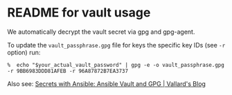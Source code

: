 # README for vault usage

We automatically decrypt the vault secret via gpg and gpg-agent.

To update the `vault_passphrase.gpg` file for keys the specific key IDs (see `-r` option) run:

    %  echo "$your_actual_vault_password" | gpg -e -o vault_passphrase.gpg -r 9BB6983DDD81AFEB -r 96A87872B7EA3737

Also see: [Secrets with Ansible: Ansible Vault and GPG | Vallard's Blog](https://web.archive.org/web/20160827053812/https://benincosa.com/?p=3235)
